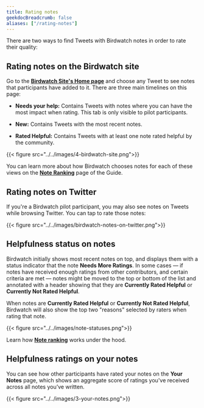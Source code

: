 ```yaml
---
title: Rating notes
geekdocBreadcrumb: false
aliases: ["/rating-notes"]
---
```


There are two ways to find Tweets with Birdwatch notes in order to rate their quality:

## Rating notes on the Birdwatch site

Go to the [**Birdwatch Site's Home page**](https://birdwatch.twitter.com) and choose any Tweet to see notes that participants have added to it. There are three main timelines on this page:

- **Needs your help:** Contains Tweets with notes where you can have the most impact when rating. This tab is only visible to pilot participants.

- **New:** Contains Tweets with the most recent notes.

- **Rated Helpful:** Contains Tweets with at least one note rated helpful by the community.

{{< figure src="../../images/4-birdwatch-site.png">}}

You can learn more about how Birdwatch chooses notes for each of these views on the [**Note Ranking**](../../note-ranking) page of the Guide.

## Rating notes on Twitter

If you're a Birdwatch pilot participant, you may also see notes on Tweets while browsing Twitter. You can tap to rate those notes:

{{< figure src="../../images/birdwatch-notes-on-twitter.png">}}

## Helpfulness status on notes

Birdwatch initially shows most recent notes on top, and displays them with a status indicator that the note **Needs More Ratings**. In some cases — if notes have received enough ratings from other contributors, and certain criteria are met — notes might be moved to the top or bottom of the list and annotated with a header showing that they are **Currently Rated Helpful** or **Currently Not Rated Helpful**.

When notes are **Currently Rated Helpful** or **Currently Not Rated Helpful**, Birdwatch will also show the top two "reasons" selected by raters when rating that note.

{{< figure src="../../images/note-statuses.png">}}

Learn how [**Note ranking**](../../note-ranking) works under the hood.

## Helpfulness ratings on your notes

You can see how other participants have rated your notes on the **Your Notes** page, which shows an aggregate score of ratings you've received across all notes you’ve written.

{{< figure src="../../images/3-your-notes.png">}}
